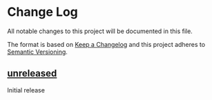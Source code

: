 # Change Log

All notable changes to this project will be documented in this file.

The format is based on [Keep a Changelog](http://keepachangelog.com/)
and this project adheres to [Semantic Versioning](http://semver.org/).

## [unreleased]

Initial release

[unreleased]: https://github.com/rust-embedded/cortex-ar/compare/cortex-a-rt-v0.1.0...HEAD
[v0.1.0]: https://github.com/rust-embedded/cortex-ar/releases/tag/cortex-a-rt-v0.1.0
